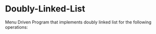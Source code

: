 # Doubly-Linked-List
Menu Driven Program that implements doubly linked list for the following operations:
